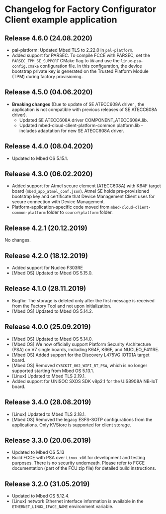 # Changelog for Factory Configurator Client example application

## Release 4.6.0 (24.08.2020)

* pal-platform: Updated Mbed TLS to 2.22.0 in `pal-platform`.
* Added support for PARSEC. To compile FCCE with PARSEC, set the `PARSEC_TPM_SE_SUPPORT` CMake flag to `ON` and use the `linux-psa-config.cmake` configuration file.
  In this configuration, the device bootstrap private key is generated on the Trusted Platform Module (TPM) during factory provisioning.

## Release 4.5.0 (04.06.2020)

* **Breaking changes** (Due to update of SE ATECC608A driver , the application is not compatible with previous releases of SE ATECC608A driver).
  * Updated SE ATECC608A driver COMPONENT_ATECC608A.lib.
  * Updated mbed-cloud-client-platform-common platform.lib - includes adaptation for new SE ATECC608A driver.

## Release 4.4.0 (08.04.2020)

* Updated to Mbed OS 5.15.1.

## Release 4.3.0 (06.02.2020)

* Added support for Atmel secure element (ATECC608A) with K64F target board (`mbed_app_atmel_conf.json`). Atmel SE holds pre-provisioned bootstrap key and certificate that Device Management Client uses for secure connection with Device Management.
* Platform-application-specific code moved from `mbed-cloud-client-common-platform` folder to `source\platform` folder.

## Release 4.2.1 (20.12.2019)

No changes.

## Release 4.2.0 (18.12.2019)

* Added support for Nucleo F303RE 
* [Mbed OS] Updated to Mbed OS 5.15.0.

## Release 4.1.0 (28.11.2019) 

* Bugfix: The storage is deleted only after the first message is received from the Factory Tool and not upon initialization.
* [Mbed OS] Updated to Mbed OS 5.14.2.

## Release 4.0.0 (25.09.2019)

* [Mbed OS] Updated to Mbed OS 5.14.0.
* [Mbed OS] We now officially support Platform Security Architecture (PSA) on V7 single boards, including K64F, K66F, and NUCLEO_F411RE.
* [Mbed OS] Added support for the Discovery L475VG IOT01A target board.
* [Mbed OS] Removed `CY8CKIT_062_WIFI_BT_PSA`, which is no longer supported starting from Mbed OS 5.13.1.  
* [Linux] Updated to Mbed TLS 2.19.1.
* Added support for UNISOC SXOS SDK v8p2.1 for the UIS8908A NB-IoT board.
 

## Release 3.4.0 (28.08.2019)

* [Linux] Updated to Mbed TLS 2.18.1.
* [Mbed OS] Removed the legacy ESFS-SOTP configurations from the applications. Only KVStore is supported for client storage.

## Release 3.3.0 (20.06.2019)

* Updated to Mbed OS 5.13
* Build FCCE with PSA over `Linux_x86` for development and testing purposes. There is no security underneath. Please refer to FCCE documentation (part of the FCU zip file) for detailed build instructions.

## Release 3.2.0 (31.05.2019)

* Updated to Mbed OS 5.12.4.
* [Linux] network Ethernet interface information is available in the `ETHERNET_LINUX_IFACE_NAME` environment variable.

